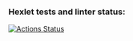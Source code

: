 ### Hexlet tests and linter status:
[![Actions Status](https://github.com/marishka-r-w/python-project-49/workflows/hexlet-check/badge.svg)](https://github.com/marishka-r-w/python-project-49/actions)